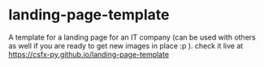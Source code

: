 # landing-page-template
A template for a landing page for an IT company (can be used with others as well if you are ready to get new images in place :p ). check it live at https://csfx-py.github.io/landing-page-template
